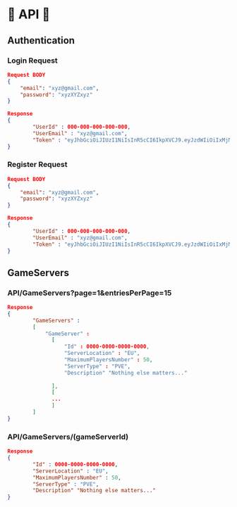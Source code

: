 # :shark: API :shark:
## Authentication
### Login Request
```json
Request BODY
{
	"email": "xyz@gmail.com",
	"password": "xyzXYZxyz"
}
```
```json
Response
{
        "UserId" : 000-000-000-000-000,
        "UserEmail" : "xyz@gmail.com",
        "Token" : "eyJhbGciOiJIUzI1NiIsInR5cCI6IkpXVCJ9.eyJzdWIiOiIxMjM0NTY3ODkwIiwibmFtZSI6IkpvaG4gRG9lIiwiaWF0IjoxNTE2MjM5MDIyfQ.SflKxwRJSMeKKF2QT4fwpMeJf36POk6yJV_adQssw5c"
}
```
### Register Request

```json
Request BODY
{
	"email": "xyz@gmail.com",
	"password": "xyzXYZxyz"
}
```
```json
Response
{
        "UserId" : 000-000-000-000-000,
        "UserEmail" : "xyz@gmail.com",
        "Token" : "eyJhbGciOiJIUzI1NiIsInR5cCI6IkpXVCJ9.eyJzdWIiOiIxMjM0NTY3ODkwIiwibmFtZSI6IkpvaG4gRG9lIiwiaWF0IjoxNTE2MjM5MDIyfQ.SflKxwRJSMeKKF2QT4fwpMeJf36POk6yJV_adQssw5c"
}
```

## GameServers

### API/GameServers?page=1&entriesPerPage=15
```json
Response
{
        "GameServers" : 
        [
            "GameServer" : 
              [
                  "Id" : 0000-0000-0000-0000,
                  "ServerLocation" : "EU",
                  "MaximumPlayersNumber" : 50,
                  "ServerType" : "PVE",
                  "Description" "Nothing else matters..."
                  
              ],
              [
              ...
              ]
        ]
}
```
### API/GameServers/(gameServerId)
```json
Response
{
        "Id" : 0000-0000-0000-0000,
        "ServerLocation" : "EU",
        "MaximumPlayersNumber" : 50,
        "ServerType" : "PVE",
        "Description" "Nothing else matters..."
}
```